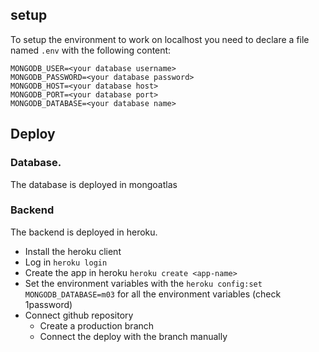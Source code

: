 ## setup

To setup the environment to work on localhost you need to declare a file named `.env` with the following content:

```
MONGODB_USER=<your database username>
MONGODB_PASSWORD=<your database password>
MONGODB_HOST=<your database host>
MONGODB_PORT=<your database port>
MONGODB_DATABASE=<your database name>
```

## Deploy

### Database.

The database is deployed in mongoatlas

### Backend

The backend is deployed in heroku.

- Install the heroku client
- Log in `heroku login`
- Create the app in heroku `heroku create <app-name>`
- Set the environment variables with the `heroku config:set MONGODB_DATABASE=m03` for all the environment variables (check 1password)
- Connect github repository
  - Create a production branch
  - Connect the deploy with the branch manually
